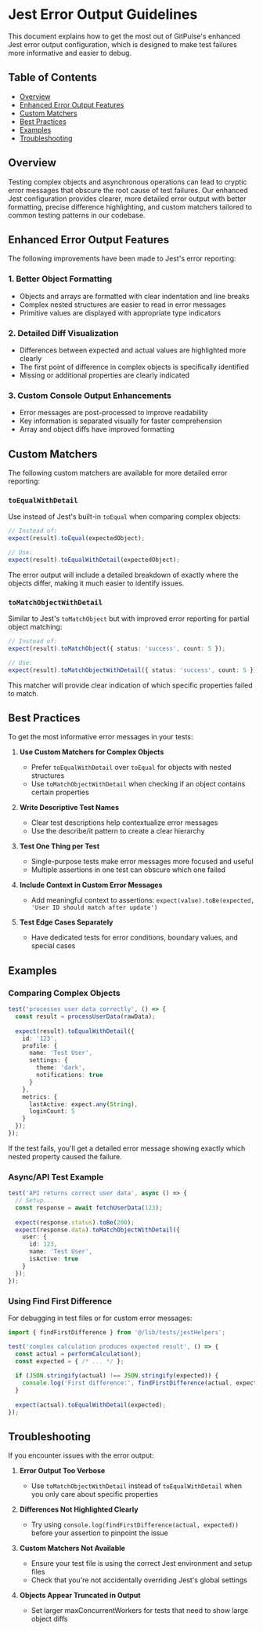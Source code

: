 # Jest Error Output Guidelines

This document explains how to get the most out of GitPulse's enhanced Jest error output configuration, which is designed to make test failures more informative and easier to debug.

## Table of Contents

- [Overview](#overview)
- [Enhanced Error Output Features](#enhanced-error-output-features)
- [Custom Matchers](#custom-matchers)
- [Best Practices](#best-practices)
- [Examples](#examples)
- [Troubleshooting](#troubleshooting)

## Overview

Testing complex objects and asynchronous operations can lead to cryptic error messages that obscure the root cause of test failures. Our enhanced Jest configuration provides clearer, more detailed error output with better formatting, precise difference highlighting, and custom matchers tailored to common testing patterns in our codebase.

## Enhanced Error Output Features

The following improvements have been made to Jest's error reporting:

### 1. Better Object Formatting

- Objects and arrays are formatted with clear indentation and line breaks
- Complex nested structures are easier to read in error messages
- Primitive values are displayed with appropriate type indicators

### 2. Detailed Diff Visualization

- Differences between expected and actual values are highlighted more clearly
- The first point of difference in complex objects is specifically identified
- Missing or additional properties are clearly indicated

### 3. Custom Console Output Enhancements

- Error messages are post-processed to improve readability
- Key information is separated visually for faster comprehension
- Array and object diffs have improved formatting

## Custom Matchers

The following custom matchers are available for more detailed error reporting:

### `toEqualWithDetail`

Use instead of Jest's built-in `toEqual` when comparing complex objects:

```typescript
// Instead of:
expect(result).toEqual(expectedObject);

// Use:
expect(result).toEqualWithDetail(expectedObject);
```

The error output will include a detailed breakdown of exactly where the objects differ, making it much easier to identify issues.

### `toMatchObjectWithDetail`

Similar to Jest's `toMatchObject` but with improved error reporting for partial object matching:

```typescript
// Instead of:
expect(result).toMatchObject({ status: 'success', count: 5 });

// Use:
expect(result).toMatchObjectWithDetail({ status: 'success', count: 5 });
```

This matcher will provide clear indication of which specific properties failed to match.

## Best Practices

To get the most informative error messages in your tests:

1. **Use Custom Matchers for Complex Objects**
   - Prefer `toEqualWithDetail` over `toEqual` for objects with nested structures
   - Use `toMatchObjectWithDetail` when checking if an object contains certain properties

2. **Write Descriptive Test Names**
   - Clear test descriptions help contextualize error messages
   - Use the describe/it pattern to create a clear hierarchy

3. **Test One Thing per Test**
   - Single-purpose tests make error messages more focused and useful
   - Multiple assertions in one test can obscure which one failed

4. **Include Context in Custom Error Messages**
   - Add meaningful context to assertions: `expect(value).toBe(expected, 'User ID should match after update')`

5. **Test Edge Cases Separately**
   - Have dedicated tests for error conditions, boundary values, and special cases

## Examples

### Comparing Complex Objects

```typescript
test('processes user data correctly', () => {
  const result = processUserData(rawData);
  
  expect(result).toEqualWithDetail({
    id: '123',
    profile: {
      name: 'Test User',
      settings: {
        theme: 'dark',
        notifications: true
      }
    },
    metrics: {
      lastActive: expect.any(String),
      loginCount: 5
    }
  });
});
```

If the test fails, you'll get a detailed error message showing exactly which nested property caused the failure.

### Async/API Test Example

```typescript
test('API returns correct user data', async () => {
  // Setup...
  const response = await fetchUserData(123);
  
  expect(response.status).toBe(200);
  expect(response.data).toMatchObjectWithDetail({
    user: {
      id: 123,
      name: 'Test User',
      isActive: true
    }
  });
});
```

### Using Find First Difference

For debugging in test files or for custom error messages:

```typescript
import { findFirstDifference } from '@/lib/tests/jestHelpers';

test('complex calculation produces expected result', () => {
  const actual = performCalculation();
  const expected = { /* ... */ };
  
  if (JSON.stringify(actual) !== JSON.stringify(expected)) {
    console.log('First difference:', findFirstDifference(actual, expected));
  }
  
  expect(actual).toEqualWithDetail(expected);
});
```

## Troubleshooting

If you encounter issues with the error output:

1. **Error Output Too Verbose**
   - Use `toMatchObjectWithDetail` instead of `toEqualWithDetail` when you only care about specific properties

2. **Differences Not Highlighted Clearly**
   - Try using `console.log(findFirstDifference(actual, expected))` before your assertion to pinpoint the issue

3. **Custom Matchers Not Available**
   - Ensure your test file is using the correct Jest environment and setup files
   - Check that you're not accidentally overriding Jest's global settings

4. **Objects Appear Truncated in Output**
   - Set larger maxConcurrentWorkers for tests that need to show large object diffs